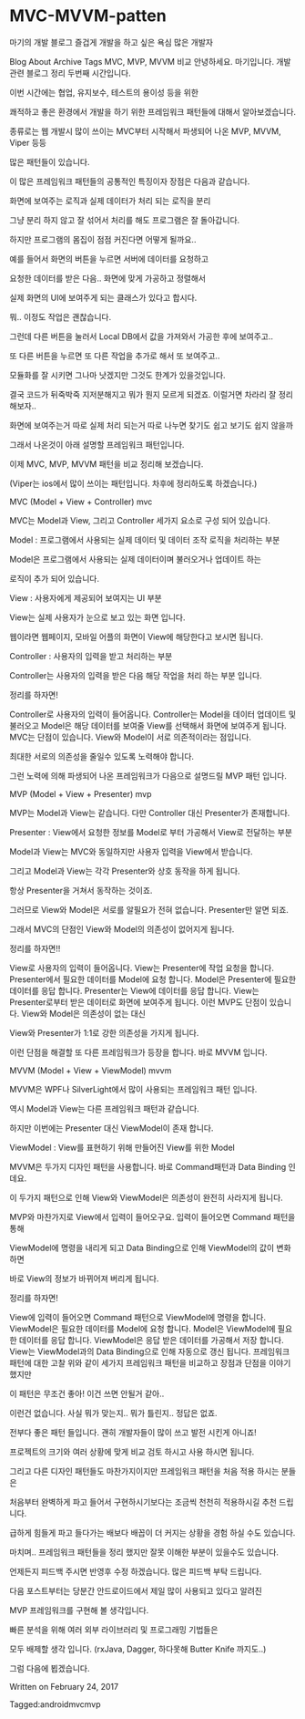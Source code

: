 # MVC-MVVM-patten


마기의 개발 블로그
즐겁게 개발을 하고 싶은 욕심 많은 개발자

Blog About Archive Tags
MVC, MVP, MVVM 비교
안녕하세요. 마기입니다. 개발 관련 블로그 정리 두번째 시간입니다.

이번 시간에는 협업, 유지보수, 테스트의 용이성 등을 위한

쾌적하고 좋은 환경에서 개발을 하기 위한 프레임워크 패턴들에 대해서 알아보겠습니다.

종류로는 웹 개발시 많이 쓰이는 MVC부터 시작해서 파생되어 나온 MVP, MVVM, Viper 등등

많은 패턴들이 있습니다.

이 많은 프레임워크 패턴들의 공통적인 특징이자 장점은 다음과 같습니다.

화면에 보여주는 로직과 실제 데이터가 처리 되는 로직을 분리

그냥 분리 하지 않고 잘 섞어서 처리를 해도 프로그램은 잘 돌아갑니다.

하지만 프로그램의 몸집이 점점 커진다면 어떻게 될까요..

예를 들어서 화면의 버튼을 누르면 서버에 데이터를 요청하고

요청한 데이터를 받은 다음.. 화면에 맞게 가공하고 정렬해서

실제 화면의 UI에 보여주게 되는 클래스가 있다고 합시다.

뭐.. 이정도 작업은 괜찮습니다.

그런데 다른 버튼을 눌러서 Local DB에서 값을 가져와서 가공한 후에 보여주고..

또 다른 버튼을 누르면 또 다른 작업을 추가로 해서 또 보여주고..

모듈화를 잘 시키면 그나마 낫겠지만 그것도 한계가 있을것입니다.

결국 코드가 뒤죽박죽 지저분해지고 뭐가 뭔지 모르게 되겠죠.
이럴거면 차라리 잘 정리해보자..

화면에 보여주는거 따로 실제 처리 되는거 따로 나누면 찾기도 쉽고 보기도 쉽지 않을까

그래서 나온것이 아래 설명할 프레임워크 패턴입니다.

이제 MVC, MVP, MVVM 패턴을 비교 정리해 보겠습니다.

(Viper는 ios에서 많이 쓰이는 패턴입니다. 차후에 정리하도록 하겠습니다.)

MVC (Model + View + Controller)
mvc 

MVC는 Model과 View, 그리고 Controller 세가지 요소로 구성 되어 있습니다.

Model : 프로그램에서 사용되는 실제 데이터 및 데이터 조작 로직을 처리하는 부분

Model은 프로그램에서 사용되는 실제 데이터이며 불러오거나 업데이트 하는

로직이 추가 되어 있습니다.

View : 사용자에게 제공되어 보여지는 UI 부분

View는 실제 사용자가 눈으로 보고 있는 화면 입니다.

웹이라면 웹페이지, 모바일 어플의 화면이 View에 해당한다고 보시면 됩니다.

Controller : 사용자의 입력을 받고 처리하는 부분

Controller는 사용자의 입력을 받은 다음 해당 작업을 처리 하는 부분 입니다.

정리를 하자면!

Controller로 사용자의 입력이 들어옵니다.
Controller는 Model을 데이터 업데이트 및 불러오고
Model은 해당 데이터를 보여줄 View를 선택해서 화면에 보여주게 됩니다.
MVC는 단점이 있습니다. View와 Model이 서로 의존적이라는 점입니다.

최대한 서로의 의존성을 줄일수 있도록 노력해야 합니다.

그런 노력에 의해 파생되어 나온 프레임워크가 다음으로 설명드릴 MVP 패턴 입니다.

MVP (Model + View + Presenter)
mvp

MVP는 Model과 View는 같습니다. 다만 Controller 대신 Presenter가 존재합니다.

Presenter : View에서 요청한 정보를 Model로 부터 가공해서 View로 전달하는 부분

Model과 View는 MVC와 동일하지만 사용자 입력을 View에서 받습니다.

그리고 Model과 View는 각각 Presenter와 상호 동작을 하게 됩니다.

항상 Presenter을 거쳐서 동작하는 것이죠.

그러므로 View와 Model은 서로를 알필요가 전혀 없습니다. Presenter만 알면 되죠.

그래서 MVC의 단점인 View와 Model의 의존성이 없어지게 됩니다.

정리를 하자면!!

View로 사용자의 입력이 들어옵니다.
View는 Presenter에 작업 요청을 합니다.
Presenter에서 필요한 데이터를 Model에 요청 합니다.
Model은 Presenter에 필요한 데이터를 응답 합니다.
Presenter는 View에 데이터를 응답 합니다.
View는 Presenter로부터 받은 데이터로 화면에 보여주게 됩니다.
이런 MVP도 단점이 있습니다. View와 Model은 의존성이 없는 대신

View와 Presenter가 1:1로 강한 의존성을 가지게 됩니다.

이런 단점을 해결할 또 다른 프레임워크가 등장을 합니다. 바로 MVVM 입니다.

MVVM (Model + View + ViewModel)
mvvm

MVVM은 WPF나 SilverLight에서 많이 사용되는 프레임워크 패턴 입니다.

역시 Model과 View는 다른 프레임워크 패턴과 같습니다.

하지만 이번에는 Presenter 대신 ViewModel이 존재 합니다.

ViewModel : View를 표현하기 위해 만들어진 View를 위한 Model

MVVM은 두가지 디자인 패턴을 사용합니다. 바로 Command패턴과 Data Binding 인데요.

이 두가지 패턴으로 인해 View와 ViewModel은 의존성이 완전히 사라지게 됩니다.

MVP와 마찬가지로 View에서 입력이 들어오구요. 입력이 들어오면 Command 패턴을 통해

ViewModel에 명령을 내리게 되고 Data Binding으로 인해 ViewModel의 값이 변화하면

바로 View의 정보가 바뀌어져 버리게 됩니다.

정리를 하자면!

View에 입력이 들어오면 Command 패턴으로 ViewModel에 명령을 합니다.
ViewModel은 필요한 데이터를 Model에 요청 합니다.
Model은 ViewModel에 필요한 데이터를 응답 합니다.
ViewModel은 응답 받은 데이터를 가공해서 저장 합니다.
View는 ViewModel과의 Data Binding으로 인해 자동으로 갱신 됩니다.
프레임워크 패턴에 대한 고찰
위와 같이 세가지 프레임워크 패턴을 비교하고 장점과 단점을 이야기 했지만

이 패턴은 무조건 좋아! 이건 쓰면 안될거 같아..

이런건 없습니다. 사실 뭐가 맞는지.. 뭐가 틀린지.. 정답은 없죠.

전부다 좋은 패턴 들입니다. 괜히 개발자들이 많이 쓰고 발전 시킨게 아니죠!

프로젝트의 크기와 여러 상황에 맞게 비교 검토 하시고 사용 하시면 됩니다.

그리고 다른 디자인 패턴들도 마찬가지이지만 프레임워크 패턴을 처음 적용 하시는 분들은

처음부터 완벽하게 파고 들어서 구현하시기보다는 조금씩 천천히 적용하시길 추천 드립니다.

급하게 힘들게 파고 들다가는 배보다 배꼽이 더 커지는 상황을 경험 하실 수도 있습니다.

마치며..
프레임워크 패턴들을 정리 했지만 잘못 이해한 부분이 있을수도 있습니다.

언제든지 피드백 주시면 반영후 수정 하겠습니다. 많은 피드백 부탁 드립니다.

다음 포스트부터는 당분간 안드로이드에서 제일 많이 사용되고 있다고 알려진

MVP 프레임워크를 구현해 볼 생각입니다.

빠른 분석을 위해 여러 외부 라이브러리 및 프로그래밍 기법들은

모두 배제할 생각 입니다. (rxJava, Dagger, 하다못해 Butter Knife 까지도..)

그럼 다음에 뵙겠습니다.

Written on February 24, 2017

Tagged:androidmvcmvp


 

